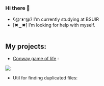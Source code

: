 ### Hi there 👋



- ʕ@ᵔᴥᵔ@ʔ I’m currently studying at BSUIR
- [✖‿✖] I’m looking for help with myself. 
 <br><br>
## My projects:
- [Conway game of life][game] :
 <img src="https://upload.wikimedia.org/wikipedia/commons/f/f2/Game_of_life_animated_glider.gif"/>

- Util for finding duplicated files:

[game]: https://github.com/IvanGrigorik/GameOfLife
